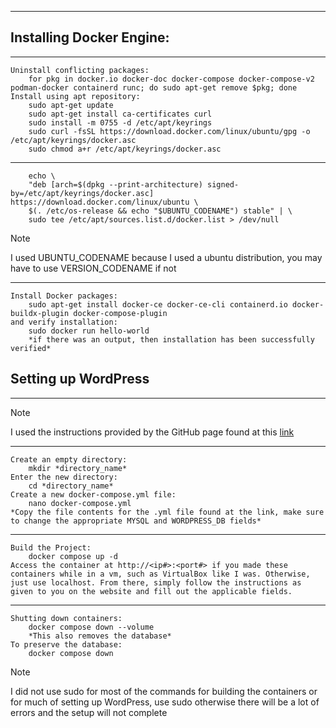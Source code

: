 ___
## Installing Docker Engine:
___
	Uninstall conflicting packages:
		for pkg in docker.io docker-doc docker-compose docker-compose-v2 podman-docker containerd runc; do sudo apt-get remove $pkg; done
	Install using apt repository:
		sudo apt-get update
		sudo apt-get install ca-certificates curl
		sudo install -m 0755 -d /etc/apt/keyrings
		sudo curl -fsSL https://download.docker.com/linux/ubuntu/gpg -o /etc/apt/keyrings/docker.asc
		sudo chmod a+r /etc/apt/keyrings/docker.asc
___
		echo \ 
		"deb [arch=$(dpkg --print-architecture) signed-by=/etc/apt/keyrings/docker.asc] https://download.docker.com/linux/ubuntu \
		$(. /etc/os-release && echo "$UBUNTU_CODENAME") stable" | \
		sudo tee /etc/apt/sources.list.d/docker.list > /dev/null

>[!NOTE]
>I used UBUNTU_CODENAME because I used a ubuntu distribution, you may have to use VERSION_CODENAME if not

___
	Install Docker packages:
		sudo apt-get install docker-ce docker-ce-cli containerd.io docker-buildx-plugin docker-compose-plugin
	and verify installation:
		sudo docker run hello-world
		*if there was an output, then installation has been successfully verified*

## Setting up WordPress
___
>[!NOTE]
>I used the instructions provided by the GitHub page found at this [link](https://github.com/docker/awesome-compose/blob/master/official-documentation-samples/wordpress/README.md)

___
	Create an empty directory:
		mkdir *directory_name*
	Enter the new directory:
		cd *directory_name*
	Create a new docker-compose.yml file:
		nano docker-compose.yml
	*Copy the file contents for the .yml file found at the link, make sure to change the appropriate MYSQL and WORDPRESS_DB fields*
___
	Build the Project:
		docker compose up -d
	Access the container at http://<ip#>:<port#> if you made these containers while in a vm, such as VirtualBox like I was. Otherwise, just use localhost. From there, simply follow the instructions as given to you on the website and fill out the applicable fields.
___
	Shutting down containers:
		docker compose down --volume
		*This also removes the database*
	To preserve the database:
		docker compose down

>[!NOTE]
>I did not use sudo for most of the commands for building the containers or for much of setting up WordPress, use sudo otherwise there will be a lot of errors and the setup will not complete


